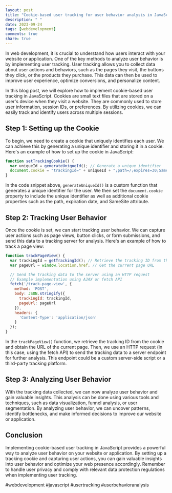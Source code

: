 ```yaml
---
layout: post
title: "Cookie-based user tracking for user behavior analysis in JavaScript"
description: " "
date: 2023-09-24
tags: [webdevelopment]
comments: true
share: true
---
```


In web development, it is crucial to understand how users interact with your website or application. One of the key methods to analyze user behavior is by implementing user tracking. User tracking allows you to collect data about user actions and behaviors, such as the pages they visit, the buttons they click, or the products they purchase. This data can then be used to improve user experience, optimize conversions, and personalize content.

In this blog post, we will explore how to implement cookie-based user tracking in JavaScript. Cookies are small text files that are stored on a user's device when they visit a website. They are commonly used to store user information, session IDs, or preferences. By utilizing cookies, we can easily track and identify users across multiple sessions.

## Step 1: Setting up the Cookie

To begin, we need to create a cookie that uniquely identifies each user. We can achieve this by generating a unique identifier and storing it in a cookie. Here's an example of how to set up the cookie in JavaScript:

```javascript
function setTrackingCookie() {
  var uniqueId = generateUniqueId(); // Generate a unique identifier
  document.cookie = "trackingId=" + uniqueId + ";path=/;expires=30;SameSite=Lax";
}
```

In the code snippet above, `generateUniqueId()` is a custom function that generates a unique identifier for the user. We then set the `document.cookie` property to include the unique identifier as well as additional cookie properties such as the path, expiration date, and SameSite attribute.

## Step 2: Tracking User Behavior

Once the cookie is set, we can start tracking user behavior. We can capture user actions such as page views, button clicks, or form submissions, and send this data to a tracking server for analysis. Here's an example of how to track a page view:

```javascript
function trackPageView() {
  var trackingId = getTrackingId(); // Retrieve the tracking ID from the cookie
  var pageUrl = window.location.href; // Get the current page URL

  // Send the tracking data to the server using an HTTP request
  // Example implementation using AJAX or fetch API
  fetch('/track-page-view', {
    method: 'POST',
    body: JSON.stringify({
      trackingId: trackingId,
      pageUrl: pageUrl
    }),
    headers: {
      'Content-Type': 'application/json'
    }
  });
}
```

In the `trackPageView()` function, we retrieve the tracking ID from the cookie and obtain the URL of the current page. Then, we use an HTTP request (in this case, using the fetch API) to send the tracking data to a server endpoint for further analysis. This endpoint could be a custom server-side script or a third-party tracking platform.

## Step 3: Analyzing User Behavior

With the tracking data collected, we can now analyze user behavior and gain valuable insights. This analysis can be done using various tools and techniques, such as data visualization, funnel analysis, or user segmentation. By analyzing user behavior, we can uncover patterns, identify bottlenecks, and make informed decisions to improve our website or application.

## Conclusion

Implementing cookie-based user tracking in JavaScript provides a powerful way to analyze user behavior on your website or application. By setting up a tracking cookie and capturing user actions, you can gain valuable insights into user behavior and optimize your web presence accordingly. Remember to handle user privacy and comply with relevant data protection regulations when implementing user tracking.

#webdevelopment #javascript #usertracking #userbehavioranalysis